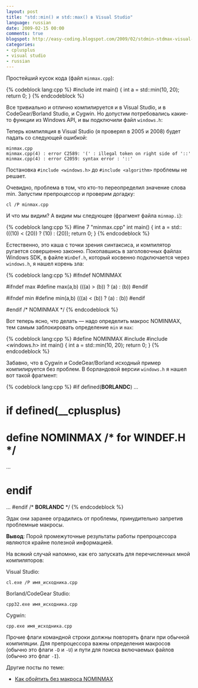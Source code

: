 ```yaml
---
layout: post
title: "std::min() и std::max() в Visual Studio"
language: russian
date: 2009-02-15 00:00
comments: true
blogspot: http://easy-coding.blogspot.com/2009/02/stdmin-stdmax-visual-studio.html
categories:
- cplusplus
- visual studio
- russian
---
```

Простейший кусок кода (файл `minmax.cpp`):

{% codeblock lang:cpp %}
#include <algorithm>
int main() {
  int a = std::min(10, 20);
  return 0;
}
{% endcodeblock %}

Все тривиально и отлично компилируется и в Visual Studio, и в CodeGear/Borland Studio, и Cygwin. Но допустим потребовались какие-то функции из Windows API, и вы подключили файл `windows.h`:

Теперь компиляция в Visual Studio (я проверял в 2005 и 2008) будет падать со следующей ошибкой:

    minmax.cpp
    minmax.cpp(4) : error C2589: '(' : illegal token on right side of '::'
    minmax.cpp(4) : error C2059: syntax error : '::'

Постановка `#include <windows.h>` до `#include <algorithm>` проблемы не решает.

Очевидно, проблема в том, что кто-то переопределил значение слова min. Запустим препроцессор и проверим догадку:

    cl /P minmax.cpp

И что мы видим? А видим мы следующее (фрагмент файла `minmap.i`):

{% codeblock lang:cpp %}
#line 7 "minmax.cpp"
int main() {
  int a = std::(((10) < (20)) ? (10) : (20));
  return 0;
}
{% endcodeblock %}

Естественно, это каша с точки зрения синтаксиса, и компилятор ругается совершенно законно. 
Покопавшись в заголовочных файлах Windows SDK, в файле `WinDef.h`, который косвенно подключается через `windows.h`, я нашел корень зла:

{% codeblock lang:cpp %}
#ifndef NOMINMAX

#ifndef max
#define max(a,b)            (((a) > (b)) ? (a) : (b))
#endif

#ifndef min
#define min(a,b)            (((a) < (b)) ? (a) : (b))
#endif

#endif  /* NOMINMAX */
{% endcodeblock %}

Вот теперь ясно, что делать — надо определить макрос NOMINMAX, тем самым заблокировать определение `min` и `max`:

{% codeblock lang:cpp %}
#define NOMINMAX
#include <algorithm>
#include <windows.h>
int main() {
  int a = std::min(10, 20);
  return 0;
}
{% endcodeblock %}

Забавно, что в Cygwin и CodeGear/Borland исходный пример компилируется без проблем. В борландовой версии `windows.h` я нашел вот такой фрагмент:

{% codeblock lang:cpp %}
#if defined(__BORLANDC__)
...
#    if defined(__cplusplus)
#       define NOMINMAX              /* for WINDEF.H */
...
#    endif
...
#endif /* __BORLANDC__ */
{% endcodeblock %}

Эдак они заранее оградились от проблемы, принудительно запретив проблемные макросы.

**Вывод**: Порой промежуточные результаты работы препроцессора являются крайне полезной информацией.

На всякий случай напомню, как его запускать для перечисленных мной компиляторов: 

Visual Studio:

    cl.exe /P имя_исходника.cpp

Borland/CodeGear Studio:

    cpp32.exe имя_исходника.cpp

Cygwin:

    cpp.exe имя_исходника.cpp

Прочие флаги командной строки должны повторять флаги при обычной компиляции. Для препроцессора важны определения макросов (обычно это флаги `-D` и `-U`) и пути для поиска включаемых файлов (обычно это флаг `-I`).

Другие посты по теме:

* [Как обойтить без макроса NOMINMAX][]

[Как обойтить без макроса NOMINMAX]: /blog/russian/2009/03/05/how-to-do-without-nominmax/

